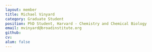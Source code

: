 ```yaml
---
layout: member
title: Michael Vinyard
category: Graduate Student
position: PhD Student, Harvard - Chemistry and Chemical Biology
email: mvinyard@broadinstitute.org
github: 
cv:
alum: false
---
```


